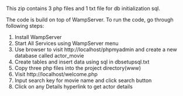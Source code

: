 This zip contains 3 php files and 1 txt file for db initialization sql.

The code is build on top of WampServer.
To run the code, go through following steps:

1. Install WampServer
2. Start All Services using WampServer menu
3. Use browser to visit http://localhost/phpmyadmin and create a new database called actor_movie
4. Create tables and insert data using sql in dbsetupsql.txt
5. Copy three php files into the project directory(www)
6. Visit http://localhost/welcome.php
7. Input search key for movie name and click search button
8. Click on any Details hyperlink to get actor details